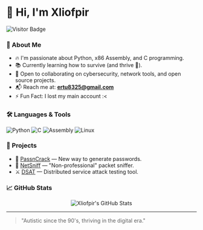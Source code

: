 # 👋 Hi, I'm Xliofpir
![Visitor Badge](https://visitor-badge.laobi.icu/badge?page_id=Xliofpir.Xliofpir&title=Visitors)
### 🧠 About Me
- 🔥 I'm passionate about Python, x86 Assembly, and C programming.
- 📚 Currently learning how to survive (and thrive 🚀).
- 🤝 Open to collaborating on cybersecurity, network tools, and open source projects.
- 📬 Reach me at: **ertu8325@gmail.com**
- ⚡ Fun Fact: I lost my main account :<

### 🛠️ Languages & Tools
![Python](https://img.shields.io/badge/Python-3776AB?style=for-the-badge&logo=python&logoColor=white)
![C](https://img.shields.io/badge/C-00599C?style=for-the-badge&logo=c&logoColor=white)
![Assembly](https://img.shields.io/badge/Assembly-000000?style=for-the-badge&logo=assemblyscript&logoColor=white)
![Linux](https://img.shields.io/badge/Linux-FCC624?style=for-the-badge&logo=linux&logoColor=black)

### 🧰 Projects
- 🔐 [PassnCrack](https://github.com/Xliofpir/PassnCrack) — New way to generate passwords.
- 📡 [NetSniff](https://github.com/Xliofpir/NetSniff) — "Non-professional" packet sniffer.
- ⚔️ [DSAT](https://github.com/Xliofpir/DSAT) — Distributed service attack testing tool.

### 📈 GitHub Stats
<p align="center">
  <img src="https://github-readme-stats.vercel.app/api?username=Xliofpir&show_icons=true&theme=tokyonight" alt="Xliofpir's GitHub Stats"/>
</p>

---
> "Autistic since the 90's, thriving in the digital era."
